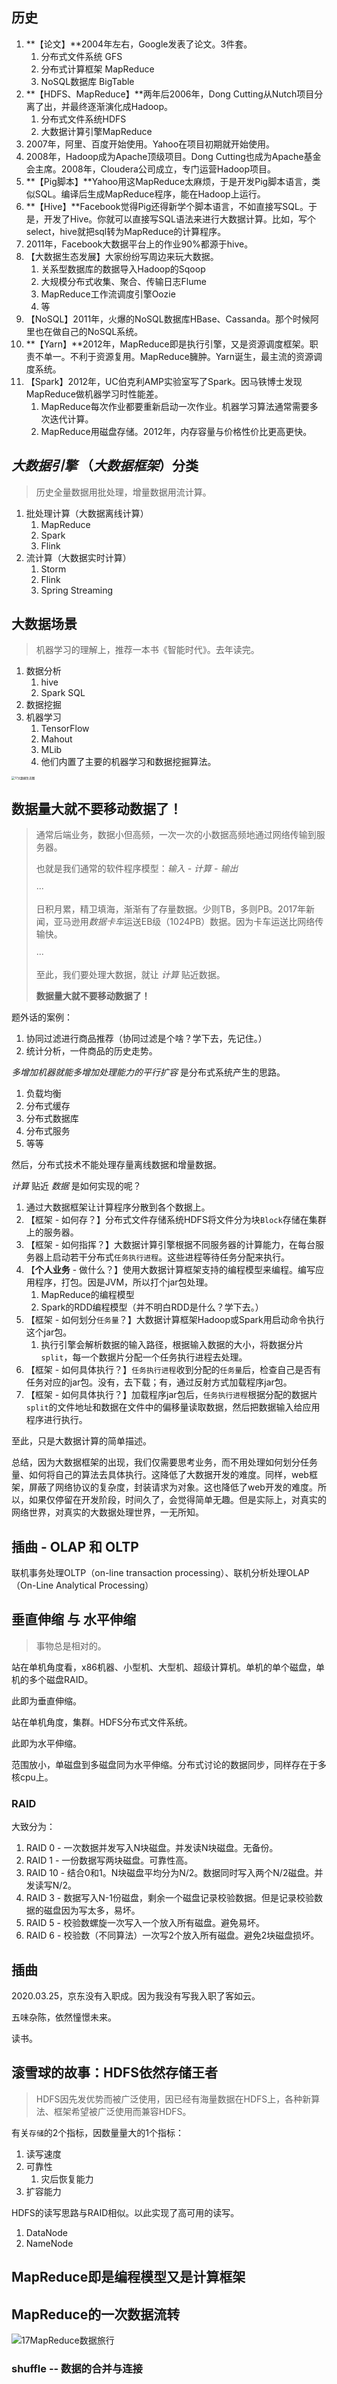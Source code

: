 ## 历史

1. **【论文】**2004年左右，Google发表了论文。3件套。
   1. 分布式文件系统 GFS
   2. 分布式计算框架 MapReduce
   3. NoSQL数据库 BigTable
2. **【HDFS、MapReduce】**两年后2006年，Dong Cutting从Nutch项目分离了出，并最终逐渐演化成Hadoop。
   1. 分布式文件系统HDFS
   2. 大数据计算引擎MapReduce
3. 2007年，阿里、百度开始使用。Yahoo在项目初期就开始使用。
4. 2008年，Hadoop成为Apache顶级项目。Dong Cutting也成为Apache基金会主席。2008年，Cloudera公司成立，专门运营Hadoop项目。
5. **【Pig脚本】**Yahoo用这MapReduce太麻烦，于是开发Pig脚本语言，类似SQL。编译后生成MapReduce程序，能在Hadoop上运行。
6. **【Hive】**Facebook觉得Pig还得新学个脚本语言，不如直接写SQL。于是，开发了Hive。你就可以直接写SQL语法来进行大数据计算。比如，写个select，hive就把sql转为MapReduce的计算程序。
7. 2011年，Facebook大数据平台上的作业90%都源于hive。
8. 【大数据生态发展】大家纷纷写周边来玩大数据。
   1. 关系型数据库的数据导入Hadoop的Sqoop
   2. 大规模分布式收集、聚合、传输日志Flume
   3. MapReduce工作流调度引擎Oozie
   4. 等
9. 【NoSQL】2011年，火爆的NoSQL数据库HBase、Cassanda。那个时候阿里也在做自己的NoSQL系统。
10. **【Yarn】**2012年，MapReduce即是执行引擎，又是资源调度框架。职责不单一。不利于资源复用。MapReduce臃肿。Yarn诞生，最主流的资源调度系统。
11. 【Spark】2012年，UC伯克利AMP实验室写了Spark。因马铁博士发现MapReduce做机器学习时性能差。
    1. MapReduce每次作业都要重新启动一次作业。机器学习算法通常需要多次迭代计算。
    2. MapReduce用磁盘存储。2012年，内存容量与价格性价比更高更快。



## *大数据引擎* （*大数据框架*）分类

> 历史全量数据用批处理，增量数据用流计算。

1. 批处理计算（大数据离线计算）
   1. MapReduce
   2. Spark
   3. Flink
2. 流计算（大数据实时计算）
   1. Storm
   2. Flink
   3. Spring Streaming



## 大数据场景

> 机器学习的理解上，推荐一本书《智能时代》。去年读完。

1. 数据分析
   1. hive
   2. Spark SQL
2. 数据挖掘
3. 机器学习
   1. TensorFlow
   2. Mahout
   3. MLib
   4. 他们内置了主要的机器学习和数据挖掘算法。

<img src="./17大数据生态图.png" alt="17大数据生态图" style="zoom: 33%;" />





## 数据量大就不要移动数据了！

> 通常后端业务，数据小但高频，一次一次的小数据高频地通过网络传输到服务器。
>
> 也就是我们通常的软件程序模型：*输入 - 计算 - 输出*
>
> ···
>
> 日积月累，精卫填海，渐渐有了存量数据。少则TB，多则PB。2017年新闻，亚马逊用*数据卡车*运送EB级（1024PB）数据。因为卡车运送比网络传输快。
>
> ···
>
> 至此，我们要处理大数据，就让 *计算* 贴近数据。
>
> **数据量大就不要移动数据了！**

题外话的案例：

1. 协同过滤进行商品推荐（协同过滤是个啥？学下去，先记住。）
2. 统计分析，一件商品的历史走势。

*多增加机器就能多增加处理能力的平行扩容* 是分布式系统产生的思路。

1. 负载均衡
2. 分布式缓存
3. 分布式数据库
4. 分布式服务
5. 等等

然后，分布式技术不能处理存量离线数据和增量数据。



*计算* 贴近 *数据* 是如何实现的呢？

1. 通过大数据框架让计算程序分散到各个数据上。
2. 【框架 - 如何存？】分布式文件存储系统HDFS将文件分为块`Block`存储在集群上的服务器。
3. 【框架 - 如何指挥？】大数据计算引擎根据不同服务器的计算能力，在每台服务器上启动若干分布式`任务执行进程`。这些进程等待任务分配来执行。
4. 【**个人业务** - 做什么？】使用大数据计算框架支持的编程模型来编程。编写应用程序，打包。因是JVM，所以打个jar包处理。
   1. MapReduce的编程模型
   2. Spark的RDD编程模型（并不明白RDD是什么？学下去。）
5. 【框架 - 如何划分`任务量`？】大数据计算框架Hadoop或Spark用启动命令执行这个jar包。
   1. 执行引擎会解析数据的输入路径，根据输入数据的大小，将数据分片`split`，每一个数据片分配一个任务执行进程去处理。
6. 【框架 - 如何具体执行？】`任务执行进程`收到分配的`任务量`后，检查自己是否有任务对应的jar包。没有，去下载；有，通过反射方式加载程序jar包。
7. 【框架 - 如何具体执行？】加载程序jar包后，`任务执行进程`根据分配的数据片`split`的文件地址和数据在文件中的偏移量读取数据，然后把数据输入给应用程序进行执行。

至此，只是大数据计算的简单描述。

总结，因为大数据框架的出现，我们仅需要思考业务，而不用处理如何划分任务量、如何将自己的算法去具体执行。这降低了大数据开发的难度。同样，web框架，屏蔽了网络协议的复杂度，封装请求为对象。这也降低了web开发的难度。所以，如果仅停留在开发阶段，时间久了，会觉得简单无趣。但是实际上，对真实的网络世界，对真实的大数据处理世界，一无所知。



## 插曲 - OLAP 和 OLTP

联机事务处理OLTP（on-line transaction processing）、联机分析处理OLAP（On-Line Analytical Processing）



## 垂直伸缩 与 水平伸缩

> 事物总是相对的。

站在单机角度看，x86机器、小型机、大型机、超级计算机。单机的单个磁盘，单机的多个磁盘RAID。

此即为垂直伸缩。

站在单机角度，集群。HDFS分布式文件系统。

此即为水平伸缩。

范围放小，单磁盘到多磁盘同为水平伸缩。分布式讨论的数据同步，同样存在于多核cpu上。

### RAID

大致分为：

1. RAID 0 - 一次数据并发写入N块磁盘。并发读N块磁盘。无备份。
2. RAID 1 - 一份数据写两块磁盘。可靠性高。
3. RAID 10 - 结合0和1。N块磁盘平均分为N/2。数据同时写入两个N/2磁盘。并发读写N/2。
4. RAID 3 - 数据写入N-1份磁盘，剩余一个磁盘记录校验数据。但是记录校验数据的磁盘因为写太多，易坏。
5. RAID 5 - 校验数螺旋一次写入一个放入所有磁盘。避免易坏。
6. RAID 6 - 校验数（不同算法）一次写2个放入所有磁盘。避免2块磁盘损坏。



## 插曲

2020.03.25，京东没有入职成。因为我没有写我入职了客如云。

五味杂陈，依然憧憬未来。

读书。



## 滚雪球的故事：HDFS依然存储王者

> HDFS因先发优势而被广泛使用，因已经有海量数据在HDFS上，各种新算法、框架希望被广泛使用而兼容HDFS。

有关`存储`的2个指标，因数量量大的1个指标：

1. 读写速度
2. 可靠性
   1. 灾后恢复能力
3. 扩容能力

HDFS的读写思路与RAID相似。以此实现了高可用的读写。

1. DataNode
2. NameNode



## MapReduce即是编程模型又是计算框架



## MapReduce的一次数据流转

![17MapReduce数据旅行](/Users/yanwenyuan/Documents/_✏️专业课/17MapReduce数据旅行.png)



### shuffle -- 数据的合并与连接

















